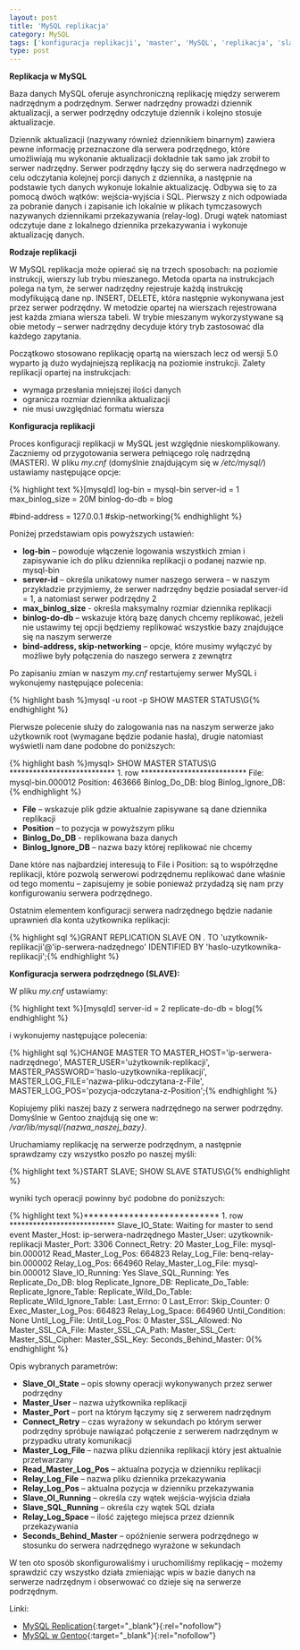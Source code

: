 ```yaml
---
layout: post
title: 'MySQL replikacja'
category: MySQL
tags: ['konfiguracja replikacji', 'master', 'MySQL', 'replikacja', 'slave']
type: post
---
```

__Replikacja w MySQL__

Baza danych MySQL oferuje asynchroniczną replikację między serwerem nadrzędnym a podrzędnym. Serwer nadrzędny prowadzi dziennik aktualizacji, a serwer podrzędny odczytuje dziennik i kolejno stosuje aktualizacje.

Dziennik aktualizacji (nazywany również dziennikiem binarnym) zawiera pewne informację przeznaczone dla serwera podrzędnego, które umożliwiają mu wykonanie aktualizacji dokładnie tak samo jak zrobił to serwer nadrzędny. Serwer podrzędny łączy się do serwera nadrzędnego w celu odczytania kolejnej porcji danych z dziennika, a następnie na podstawie tych danych wykonuje lokalnie aktualizację. Odbywa się to za pomocą dwóch wątków: wejścia-wyjścia i SQL. Pierwszy z nich odpowiada za pobranie danych i zapisanie ich lokalnie w plikach tymczasowych nazywanych dziennikami przekazywania (relay-log). Drugi wątek natomiast odczytuje dane z lokalnego dziennika przekazywania i wykonuje aktualizację danych.

__Rodzaje replikacji__

W MySQL replikacja może opierać się na trzech sposobach: na poziomie instrukcji, wierszy lub trybu mieszanego. Metoda oparta na instrukcjach polega na tym, że serwer nadrzędny rejestruje każdą instrukcję modyfikującą dane np. INSERT, DELETE, która następnie wykonywana jest przez serwer podrzędny. W metodzie opartej na wierszach rejestrowana jest każda zmiana wiersza tabeli. W trybie mieszanym wykorzystywane są obie metody – serwer nadrzędny decyduje który tryb zastosować dla każdego zapytania.

Początkowo stosowano replikację opartą na wierszach lecz od wersji 5.0 wyparto ją dużo wydajniejszą replikacją na poziomie instrukcji. Zalety replikacji opartej na instrukcjach:

- wymaga przesłania mniejszej ilości danych
- ogranicza rozmiar dziennika aktualizacji
- nie musi uwzględniać formatu wiersza

__Konfiguracja replikacji__

Proces konfiguracji replikacji w MySQL jest względnie nieskomplikowany. Zaczniemy od przygotowania serwera pełniącego rolę nadrzędną (MASTER). W pliku _my.cnf_ (domyślnie znajdującym się w _/etc/mysql/_) ustawiamy następujące opcje:

{% highlight text %}[mysqld]
log-bin = mysql-bin
server-id = 1
max_binlog_size = 20M
binlog-do-db = blog

#bind-address = 127.0.0.1
#skip-networking{% endhighlight %}

Poniżej przedstawiam opis powyższych ustawień:

- __log-bin__ – powoduje włączenie logowania wszystkich zmian i zapisywanie ich do pliku dziennika replikacji o podanej nazwie np. mysql-bin
- __server-id__ – określa unikatowy numer naszego serwera – w naszym przykładzie przyjmiemy, że serwer nadrzędny będzie posiadał server-id = 1, a natomiast serwer podrzędny 2
- __max_binlog_size__ - określa maksymalny rozmiar dziennika replikacji
- __binlog-do-db__ – wskazuje którą bazę danych chcemy replikować, jeżeli nie ustawimy tej opcji będziemy replikować wszystkie bazy znajdujące się na naszym serwerze
- __bind-address, skip-networking__ – opcje, które musimy wyłączyć by możliwe były połączenia do naszego serwera z zewnątrz

Po zapisaniu zmian w naszym _my.cnf_ restartujemy serwer MySQL i wykonujemy następujące polecenia:

{% highlight bash %}mysql -u root -p
SHOW MASTER STATUS\G{% endhighlight %}

Pierwsze polecenie służy do zalogowania nas na naszym serwerze jako użytkownik root (wymagane będzie podanie hasła), drugie natomiast wyświetli nam dane podobne do poniższych:

{% highlight bash %}mysql> SHOW MASTER STATUS\G
*************************** 1. row ***************************
File: mysql-bin.000012
Position: 463666
Binlog_Do_DB: blog
Binlog_Ignore_DB:{% endhighlight %}

- __File__ – wskazuje plik gdzie aktualnie zapisywane są dane dziennika replikacji
- __Position__ – to pozycja w powyższym pliku
- __Binlog_Do_DB__ - replikowana baza danych
- __Binlog_Ignore_DB__ – nazwa bazy której replikować nie chcemy

Dane które nas najbardziej interesują to File i Position: są to współrzędne replikacji, które pozwolą serwerowi podrzędnemu replikować dane właśnie od tego momentu – zapisujemy je sobie ponieważ przydadzą się nam przy konfigurowaniu serwera podrzędnego.

Ostatnim elementem konfiguracji serwera nadrzędnego będzie nadanie uprawnień dla konta użytkownika replikacji:

{% highlight sql %}GRANT REPLICATION SLAVE ON *.*
TO 'uzytkownik-replikacji'@'ip-serwera-nadzędnego'
IDENTIFIED BY 'haslo-uzytkownika-replikacji';{% endhighlight %}

__Konfiguracja serwera podrzędnego (SLAVE):__

W pliku _my.cnf_ ustawiamy:

{% highlight text %}[mysqld]
server-id = 2
replicate-do-db = blog{% endhighlight %}

i wykonujemy następujące polecenia:

{% highlight sql %}CHANGE MASTER TO
MASTER_HOST='ip-serwera-nadrzędnego',
MASTER_USER='użytkownik-replikacji',
MASTER_PASSWORD='haslo-uzytkownika-replikacji',
MASTER_LOG_FILE='nazwa-pliku-odczytana-z-File',
MASTER_LOG_POS='pozycja-odczytana-z-Position';{% endhighlight %}

Kopiujemy pliki naszej bazy z serwera nadrzędnego na serwer podrzędny. Domyślnie w Gentoo znajdują się one w: _/var/lib/mysql/{nazwa_naszej_bazy}_.

Uruchamiamy replikację na serwerze podrzędnym, a następnie sprawdzamy czy wszystko poszło po naszej myśli:

{% highlight text %}START SLAVE;
SHOW SLAVE STATUS\G{% endhighlight %}

wyniki tych operacji powinny być podobne do poniższych:

{% highlight text %}*************************** 1. row ***************************
             Slave_IO_State: Waiting for master to send event
                Master_Host: ip-serwera-nadrzędnego
                Master_User: uzytkownik-replikacji
                Master_Port: 3306
              Connect_Retry: 20
            Master_Log_File: mysql-bin.000012
        Read_Master_Log_Pos: 664823
             Relay_Log_File: benq-relay-bin.000002
              Relay_Log_Pos: 664960
      Relay_Master_Log_File: mysql-bin.000012
           Slave_IO_Running: Yes
          Slave_SQL_Running: Yes
            Replicate_Do_DB: blog
        Replicate_Ignore_DB:
         Replicate_Do_Table:
     Replicate_Ignore_Table:
    Replicate_Wild_Do_Table:
Replicate_Wild_Ignore_Table:
                 Last_Errno: 0
                 Last_Error:
               Skip_Counter: 0
        Exec_Master_Log_Pos: 664823
            Relay_Log_Space: 664960
            Until_Condition: None
             Until_Log_File:
              Until_Log_Pos: 0
         Master_SSL_Allowed: No
         Master_SSL_CA_File:
         Master_SSL_CA_Path:
            Master_SSL_Cert:
          Master_SSL_Cipher:
             Master_SSL_Key:
      Seconds_Behind_Master: 0{% endhighlight %}

Opis wybranych parametrów:

- __Slave_OI_State__ – opis słowny operacji wykonywanych przez serwer podrzędny
- __Master_User__ – nazwa użytkownika replikacji
- __Master_Port__ – port na którym łączymy się z serwerem nadrzędnym
- __Connect_Retry__ – czas wyrażony w sekundach po którym serwer podrzędny spróbuje nawiązać połączenie z serwerem nadrzędnym w przypadku utraty komunikacji
- __Master_Log_File__ – nazwa pliku dziennika replikacji który jest aktualnie przetwarzany
- __Read_Master_Log_Pos__ – aktualna pozycja w dzienniku replikacji
- __Relay_Log_File__ – nazwa pliku dziennika przekazywania
- __Relay_Log_Pos__ – aktualna pozycja w dzienniku przekazywania
- __Slave_OI_Running__ – określa czy wątek wejścia-wyjścia działa
- __Slave_SQL_Running__ – określa czy wątek SQL działa
- __Relay_Log_Space__ – ilość zajętego miejsca przez dziennik przekazywania
- __Seconds_Behind_Master__ – opóźnienie serwera podrzędnego w stosunku do serwera nadrzędnego wyrażone w sekundach

W ten oto sposób skonfigurowaliśmy i uruchomiliśmy replikację – możemy sprawdzić czy wszystko działa zmieniając wpis w bazie danych na serwerze nadrzędnym i obserwować co dzieje się na serwerze podrzędnym.

Linki:

- [MySQL Replication](http://dev.mysql.com/doc/refman/5.0/en/replication.html){:target="_blank"}{:rel="nofollow"}
- [MySQL w Gentoo](http://www.gentoo.org/doc/pl/mysql-howto.xml){:target="_blank"}{:rel="nofollow"}
